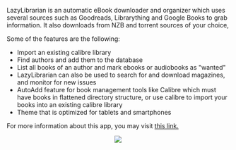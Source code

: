 LazyLibrarian is an automatic eBook downloader and organizer which uses several sources such as Goodreads, Librarything and Google Books to grab information. It also downloads from NZB and torrent sources of your choice,

Some of the features are the following:

* Import an existing calibre library
* Find authors and add them to the database
* List all books of an author and mark ebooks or audiobooks as "wanted"
* LazyLibrarian can also be used to search for and download magazines, and monitor for new issues
* AutoAdd feature for book management tools like Calibre which must have books in flattened directory structure, or use calibre to import your books into an existing calibre library
* Theme that is optimized for tablets and smartphones

For more information about this app, you may visit [this link.](https://gitlab.com/LazyLibrarian/LazyLibrarian)

<p align="center"><img src="https://docs.usbx.me/uploads/images/gallery/2019-09/scaled-1680-/image-1568808021208.png"></p>